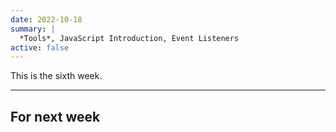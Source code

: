 ```yaml
---
date: 2022-10-18
summary: |
  *Tools*, JavaScript Introduction, Event Listeners
active: false
---
```




This is the sixth week.



------------



## For next week

